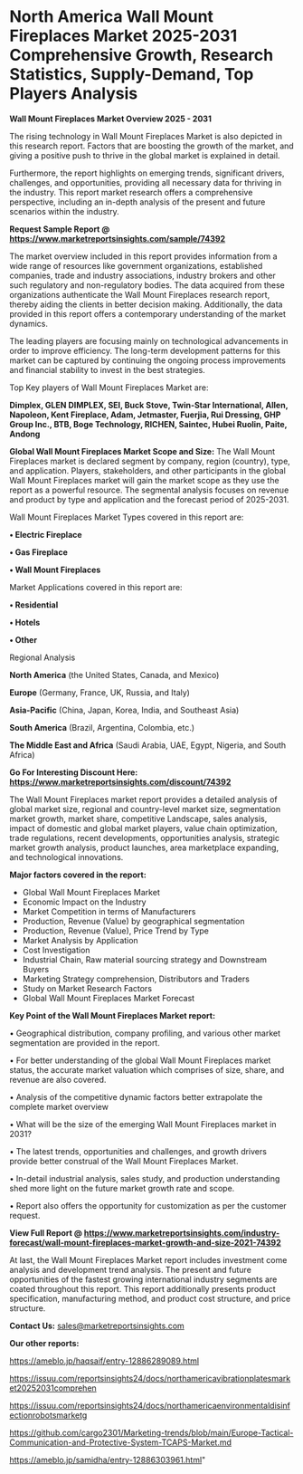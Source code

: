 # North America Wall Mount Fireplaces Market 2025-2031 Comprehensive Growth, Research Statistics, Supply-Demand,  Top Players Analysis

<Strong> Wall Mount Fireplaces Market Overview 2025 - 2031</strong>

The rising technology in Wall Mount Fireplaces Market is also depicted in this research report. Factors that are boosting the growth of the market, and giving a positive push to thrive in the global market is explained in detail.

Furthermore, the report highlights on emerging trends, significant drivers, challenges, and opportunities, providing all necessary data for thriving in the industry. This report market research offers a comprehensive perspective, including an in-depth analysis of the present and future scenarios within the industry.

<strong>Request Sample Report @ <a href=https://www.marketreportsinsights.com/sample/74392>https://www.marketreportsinsights.com/sample/74392</a></strong>

The market overview included in this report provides information from a wide range of resources like government organizations, established companies, trade and industry associations, industry brokers and other such regulatory and non-regulatory bodies. The data acquired from these organizations authenticate the Wall Mount Fireplaces research report, thereby aiding the clients in better decision making. Additionally, the data provided in this report offers a contemporary understanding of the market dynamics.

The leading players are focusing mainly on technological advancements in order to improve efficiency. The long-term development patterns for this market can be captured by continuing the ongoing process improvements and financial stability to invest in the best strategies.

Top Key players of Wall Mount Fireplaces Market are:

<strong>Dimplex, GLEN DIMPLEX, SEI, Buck Stove, Twin-Star International, Allen, Napoleon, Kent Fireplace, Adam, Jetmaster, Fuerjia, Rui Dressing, GHP Group Inc., BTB, Boge Technology, RICHEN, Saintec, Hubei Ruolin, Paite, Andong</strong>

<strong><b>Global Wall Mount Fireplaces Market Scope and Size:</b></strong>
The Wall Mount Fireplaces market is declared segment by company, region (country), type, and application. Players, stakeholders, and other participants in the global Wall Mount Fireplaces market will gain the market scope as they use the report as a powerful resource. The segmental analysis focuses on revenue and product by type and application and the forecast period of 2025-2031.

Wall Mount Fireplaces Market Types covered in this report are:

<strong>• Electric Fireplace

• Gas Fireplace

• Wall Mount Fireplaces</strong>

Market Applications covered in this report are:

<strong>• Residential

• Hotels

• Other</strong> 

Regional Analysis

<strong>North America</strong> (the United States, Canada, and Mexico)

<strong>Europe</strong> (Germany, France, UK, Russia, and Italy)

<strong>Asia-Pacific</strong> (China, Japan, Korea, India, and Southeast Asia)

<strong>South America</strong> (Brazil, Argentina, Colombia, etc.)

<strong>The Middle East and Africa</strong> (Saudi Arabia, UAE, Egypt, Nigeria, and South Africa)

<strong>Go For Interesting Discount Here: <a href=https://www.marketreportsinsights.com/discount/74392>https://www.marketreportsinsights.com/discount/74392</a></strong>

The Wall Mount Fireplaces market report provides a detailed analysis of global market size, regional and country-level market size, segmentation market growth, market share, competitive Landscape, sales analysis, impact of domestic and global market players, value chain optimization, trade regulations, recent developments, opportunities analysis, strategic market growth analysis, product launches, area marketplace expanding, and technological innovations.

<strong><b>Major factors covered in the report:</b></strong>
<ul>
  <li>Global Wall Mount Fireplaces Market </li>
  <li>Economic Impact on the Industry</li>
  <li>Market Competition in terms of Manufacturers</li>
  <li>Production, Revenue (Value) by geographical segmentation</li>
  <li>Production, Revenue (Value), Price Trend by Type</li>
  <li>Market Analysis by Application</li>
  <li>Cost Investigation</li>
  <li>Industrial Chain, Raw material sourcing strategy and Downstream Buyers</li>
  <li>Marketing Strategy comprehension, Distributors and Traders</li>
  <li>Study on Market Research Factors</li>
  <li>Global Wall Mount Fireplaces Market Forecast</li>
</ul>

<strong><b>Key Point of the Wall Mount Fireplaces Market report:</b></strong>

• Geographical distribution, company profiling, and various other market segmentation are provided in the report.

• For better understanding of the global Wall Mount Fireplaces market status, the accurate market valuation which comprises of size, share, and revenue are also covered.

• Analysis of the competitive dynamic factors better extrapolate the complete market overview

• What will be the size of the emerging Wall Mount Fireplaces market in 2031?

• The latest trends, opportunities and challenges, and growth drivers provide better construal of the Wall Mount Fireplaces Market.

• In-detail industrial analysis, sales study, and production understanding shed more light on the future market growth rate and scope.

• Report also offers the opportunity for customization as per the customer request.

<strong><b>View Full Report @ <a href=https://www.marketreportsinsights.com/industry-forecast/wall-mount-fireplaces-market-growth-and-size-2021-74392>https://www.marketreportsinsights.com/industry-forecast/wall-mount-fireplaces-market-growth-and-size-2021-74392</a></b></strong>


At last, the Wall Mount Fireplaces Market report includes investment come analysis and development trend analysis. The present and future opportunities of the fastest growing international industry segments are coated throughout this report. This report additionally presents product specification, manufacturing method, and product cost structure, and price structure.

<strong>Contact Us:</strong>
sales@marketreportsinsights.com

<strong>Our other reports:</strong>

<a href=https://ameblo.jp/haqsaif/entry-12886289089.html>https://ameblo.jp/haqsaif/entry-12886289089.html</a>

<a href=https://issuu.com/reportsinsights24/docs/northamericavibrationplatesmarket20252031comprehen>https://issuu.com/reportsinsights24/docs/northamericavibrationplatesmarket20252031comprehen</a>

<a href=https://issuu.com/reportsinsights24/docs/northamericaenvironmentaldisinfectionrobotsmarketg>https://issuu.com/reportsinsights24/docs/northamericaenvironmentaldisinfectionrobotsmarketg</a>

<a href=https://github.com/cargo2301/Marketing-trends/blob/main/Europe-Tactical-Communication-and-Protective-System-TCAPS-Market.md>https://github.com/cargo2301/Marketing-trends/blob/main/Europe-Tactical-Communication-and-Protective-System-TCAPS-Market.md</a>

<a href=https://ameblo.jp/samidha/entry-12886303961.html>https://ameblo.jp/samidha/entry-12886303961.html</a>"
